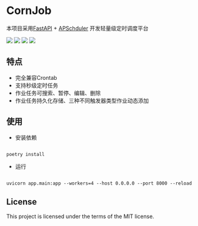 # CornJob

本项目采用[FastAPI](https://github.com/tiangolo/fastapi) + [APSchduler](https://github.com/topics/apscheduler) 开发轻量级定时调度平台

![](https://img.shields.io/github/license/AnsGoo/cornJob?style=for-the-badge)
![](https://img.shields.io/github/stars/AnsGoo/cornJob?style=for-the-badge)
![](https://img.shields.io/github/issues/AnsGoo/cornJob?style=for-the-badge)
![](https://img.shields.io/github/forks/AnsGoo/cornJob?style=for-the-badge)

## 特点

- 完全兼容Crontab
- 支持秒级定时任务
- 作业任务可搜索、暂停、编辑、删除
- 作业任务持久化存储、三种不同触发器类型作业动态添加

## 使用

-  安装依赖

```shell

poetry install

```

- 运行

```shell

uvicorn app.main:app --workers=4 --host 0.0.0.0 --port 8000 --reload

```


## License

This project is licensed under the terms of the MIT license.